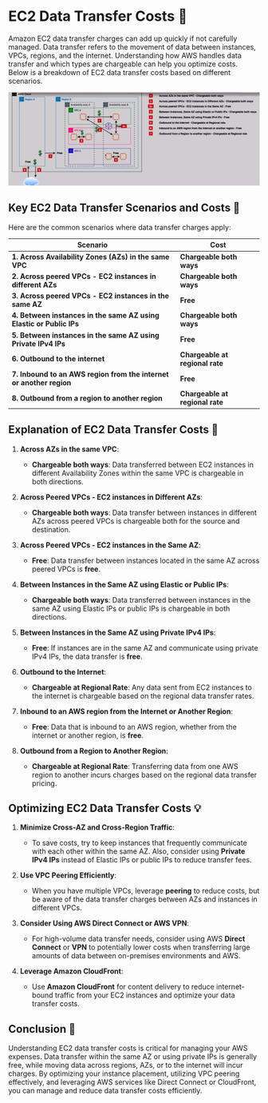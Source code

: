 # **EC2 Data Transfer Costs 💸**

Amazon EC2 data transfer charges can add up quickly if not carefully managed. Data transfer refers to the movement of data between instances, VPCs, regions, and the internet. Understanding how AWS handles data transfer and which types are chargeable can help you optimize costs. Below is a breakdown of EC2 data transfer costs based on different scenarios.

![alt text](images/ec2-data-transfer-costs.png)

## **Key EC2 Data Transfer Scenarios and Costs** 🔄

Here are the common scenarios where data transfer charges apply:

| **Scenario**                                                        | **Cost**                        |
| ------------------------------------------------------------------- | ------------------------------- |
| **1. Across Availability Zones (AZs) in the same VPC**              | **Chargeable both ways**        |
| **2. Across peered VPCs - EC2 instances in different AZs**          | **Chargeable both ways**        |
| **3. Across peered VPCs - EC2 instances in the same AZ**            | **Free**                        |
| **4. Between instances in the same AZ using Elastic or Public IPs** | **Chargeable both ways**        |
| **5. Between instances in the same AZ using Private IPv4 IPs**      | **Free**                        |
| **6. Outbound to the internet**                                     | **Chargeable at regional rate** |
| **7. Inbound to an AWS region from the internet or another region** | **Free**                        |
| **8. Outbound from a region to another region**                     | **Chargeable at regional rate** |

## **Explanation of EC2 Data Transfer Costs** 💬

1. **Across AZs in the same VPC**:

   - **Chargeable both ways**: Data transferred between EC2 instances in different Availability Zones within the same VPC is chargeable in both directions.

2. **Across Peered VPCs - EC2 instances in Different AZs**:

   - **Chargeable both ways**: Data transfer between instances in different AZs across peered VPCs is chargeable both for the source and destination.

3. **Across Peered VPCs - EC2 instances in the Same AZ**:

   - **Free**: Data transfer between instances located in the same AZ across peered VPCs is **free**.

4. **Between Instances in the Same AZ using Elastic or Public IPs**:

   - **Chargeable both ways**: Data transferred between instances in the same AZ using Elastic IPs or public IPs is chargeable in both directions.

5. **Between Instances in the Same AZ using Private IPv4 IPs**:

   - **Free**: If instances are in the same AZ and communicate using private IPv4 IPs, the data transfer is **free**.

6. **Outbound to the Internet**:

   - **Chargeable at Regional Rate**: Any data sent from EC2 instances to the internet is chargeable based on the regional data transfer rates.

7. **Inbound to an AWS region from the Internet or Another Region**:

   - **Free**: Data that is inbound to an AWS region, whether from the internet or another region, is **free**.

8. **Outbound from a Region to Another Region**:
   - **Chargeable at Regional Rate**: Transferring data from one AWS region to another incurs charges based on the regional data transfer pricing.

## **Optimizing EC2 Data Transfer Costs** 💡

1. **Minimize Cross-AZ and Cross-Region Traffic**:

   - To save costs, try to keep instances that frequently communicate with each other within the same AZ. Also, consider using **Private IPv4 IPs** instead of Elastic IPs or public IPs to reduce transfer fees.

2. **Use VPC Peering Efficiently**:

   - When you have multiple VPCs, leverage **peering** to reduce costs, but be aware of the data transfer charges between AZs and instances in different VPCs.

3. **Consider Using AWS Direct Connect or AWS VPN**:

   - For high-volume data transfer needs, consider using AWS **Direct Connect** or **VPN** to potentially lower costs when transferring large amounts of data between on-premises environments and AWS.

4. **Leverage Amazon CloudFront**:
   - Use **Amazon CloudFront** for content delivery to reduce internet-bound traffic from your EC2 instances and optimize your data transfer costs.

## **Conclusion 🏁**

Understanding EC2 data transfer costs is critical for managing your AWS expenses. Data transfer within the same AZ or using private IPs is generally free, while moving data across regions, AZs, or to the internet will incur charges. By optimizing your instance placement, utilizing VPC peering effectively, and leveraging AWS services like Direct Connect or CloudFront, you can manage and reduce data transfer costs efficiently.

